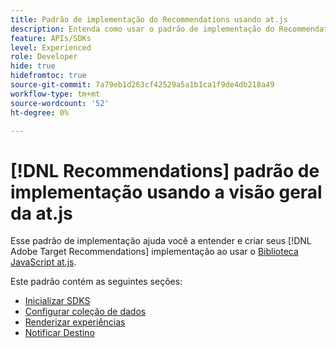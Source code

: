 ```yaml
---
title: Padrão de implementação do Recommendations usando at.js
description: Entenda como usar o padrão de implementação do Recommendations com a at.js
feature: APIs/SDKs
level: Experienced
role: Developer
hide: true
hidefromtoc: true
source-git-commit: 7a79eb1d263cf42529a5a1b1ca1f9de4db218a49
workflow-type: tm+mt
source-wordcount: '52'
ht-degree: 0%

---
```


# [!DNL Recommendations] padrão de implementação usando a visão geral da at.js

Esse padrão de implementação ajuda você a entender e criar seus [!DNL Adobe Target Recommendations] implementação ao usar o [Biblioteca JavaScript at.js](/help/dev/implement/client-side/atjs/how-atjs-works/overview.md).

Este padrão contém as seguintes seções:

* [Inicializar SDKS](/help/dev/patterns/recs-atjs/initialize-sdk.md)
* [Configurar coleção de dados](/help/dev/patterns/recs-atjs/data-collection.md)
* [Renderizar experiências](/help/dev/patterns/recs-atjs/render-experiences.md)
* [Notificar Destino](/help/dev/patterns/recs-atjs/notify-target.md)


